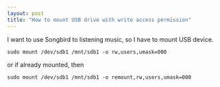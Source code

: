 ```yaml
---
layout: post
title: "How to mount USB drive with write access permission"
---
```


I want to use Songbird to listening music, so I have to mount USB device.

```
sudo mount /dev/sdb1 /mnt/sdb1 -o rw,users,umask=000
```

or if already mounted, then

```
sudo mount /dev/sdb1 /mnt/sdb1 -o remount,rw,users,umask=000
```
